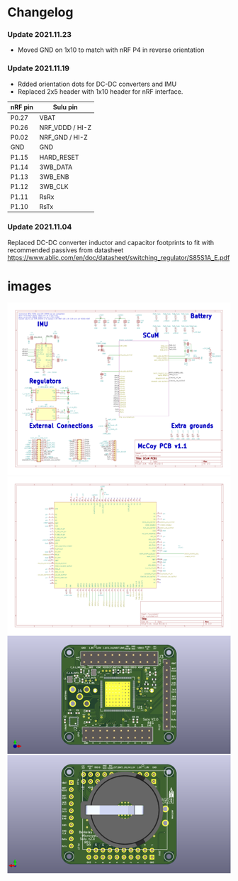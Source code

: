 # Changelog

### Update 2021.11.23
- Moved GND on 1x10 to match with nRF P4 in reverse orientation
### Update 2021.11.19
- Rdded orientation dots for DC-DC converters and IMU
- Replaced 2x5 header with 1x10 header for nRF interface.

| nRF pin | Sulu pin        |
|---------|-----------------|
| P0.27   | VBAT            |
| P0.26   | NRF_VDDD / HI-Z |
| P0.02   | NRF_GND / HI-Z  |
| GND     | GND             |
| P1.15   | HARD_RESET      |
| P1.14   | 3WB_DATA        |
| P1.13   | 3WB_ENB         |
| P1.12   | 3WB_CLK         |
| P1.11   | RsRx            |
| P1.10   | RsTx            |

### Update 2021.11.04
Replaced DC-DC converter inductor and capacitor footprints to fit with recommended passives from datasheet https://www.ablic.com/en/doc/datasheet/switching_regulator/S85S1A_E.pdf

# images
![Schematic page 1](pictures/scum3c-devboard_schematic_Page_1.png)
![Schematic page 2](pictures/scum3c-devboard_schematic_Page_2.png)
![3D front](pictures/scum3c-devboard.png)
![3D back](pictures/scum3c-devboard_back.png)